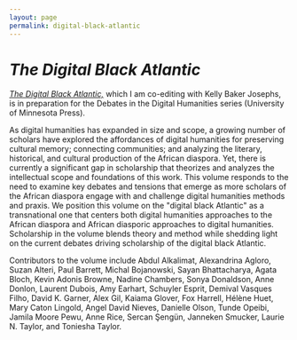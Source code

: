 ```yaml
---
layout: page
permalink: digital-black-atlantic
---
```

# *The Digital Black Atlantic*

[*The Digital Black Atlantic,*](http://dhdebates.gc.cuny.edu/cfps/cfp_2017_digital_black_atlantic.html) which I am co-editing with Kelly Baker Josephs, is in preparation for the Debates in the Digital Humanities series (University of Minnesota Press).  

As digital humanities has expanded in size and scope, a growing number of scholars have explored the affordances of digital humanities for preserving cultural memory; connecting communities; and analyzing the literary, historical, and cultural production of the African diaspora. Yet, there is currently a significant gap in scholarship that theorizes and analyzes the intellectual scope and foundations of this work. This volume responds to the need to examine key debates and tensions that emerge as more scholars of the African diaspora engage with and challenge digital humanities methods and praxis. We position this volume on the "digital black Atlantic" as a transnational one that centers both digital humanities approaches to the African diaspora and African diasporic approaches to digital humanities. Scholarship in the volume blends theory and method while shedding light on the current debates driving scholarship of the digital black Atlantic.  

Contributors to the volume include Abdul Alkalimat, Alexandrina Agloro, Suzan Alteri, Paul Barrett, Michal Bojanowski, Sayan Bhattacharya, Agata Bloch, Kevin Adonis Browne, Nadine Chambers, Sonya Donaldson, Anne Donlon, Laurent Dubois, Amy Earhart, Schuyler Esprit, Demival Vasques Filho, David K. Garner, Alex Gil, Kaiama Glover, Fox Harrell, Hélène Huet, Mary Caton Lingold, Angel David Nieves, Danielle Olson, Tunde Opeibi, Jamila Moore Pewu, Anne Rice, Sercan Şengün, Janneken Smucker, Laurie N. Taylor, and Toniesha Taylor.
